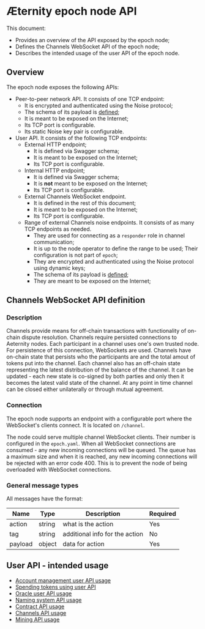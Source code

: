 # Æternity epoch node API

This document:
* Provides an overview of the API exposed by the epoch node;
* Defines the Channels WebSocket API of the epoch node;
* Describes the intended usage of the user API of the epoch node.

## Overview

The epoch node exposes the following APIs:
* Peer-to-peer network API. It consists of one TCP endpoint:
  * It is encrypted and authenticated using the Noise protocol;
  * The schema of its payload is [defined](/sync/);
  * It is meant to be exposed on the Internet;
  * Its TCP port is configurable.
  * Its static Noise key pair is configurable.
* User API. It consists of the following TCP endpoints:
  * External HTTP endpoint;
    * It is defined via Swagger schema;
    * It is meant to be exposed on the Internet;
    * Its TCP port is configurable.
  * Internal HTTP endpoint;
    * It is defined via Swagger schema;
    * It is **not** meant to be exposed on the Internet;
    * Its TCP port is configurable.
  * External Channels WebSocket endpoint.
    * It is defined in the rest of this document;
    * It is meant to be exposed on the Internet;
    * Its TCP port is configurable.
  * Range of external Channels noise endpoints. It consists of as many TCP
    endpoints as needed.
    * They are used for connecting as a `responder` role in channel
      communication;
    * It is up to the node operator to define the range to be used; Their
      configuration is not part of `epoch`;
    * They are encrypted and authenticated using the Noise protocol using
      dynamic keys;
    * The schema of its payload is [defined](/channels/OFF-CHAIN.md#messages);
    * They are meant to be exposed on the Internet;

## Channels WebSocket API definition

### Description
Channels provide means for off-chain transactions with functionality of on-chain dispute resolution.
Channels require persisted connections to Aeternity nodes. Each participant in
a channel uses one's own trusted node. For persistence of this connection, WebSockets
are used.
Channels have on-chain state that persists who the participants are and the
total amout of tokens put into the channel.
Each channel also has an off-chain state representing the latest distribution of the balance of the
channel. It can be updated - each new state is co-signed by both parties and only then it becomes the latest valid state of the
channel. At any point in time channel can be closed either unilaterally or
through mutual agreement.

### Connection
The epoch node supports an endpoint with a configurable port where the
WebSocket's clients connect. It is located on `/channel`.

The node could serve multiple channel WebSocket clients. Their number is configured in
the `epoch.yaml`. When all WebSocket connections are consumed - any new incoming
connections will be queued. The queue has a maximum size and when it is
reached, any new incoming connections will be rejected with an error code 400.
This is to prevent the node of being overloaded with WebSocket connections.

### General message types
All messages have the format:

| Name | Type | Description | Required |
| ---- | ---- | ----------- | -------- |
| action | string | what is the action | Yes |
| tag | string | additional info for the action | No |
| payload | object | data for action | Yes |

## User API - intended usage

* [Account management user API usage](./account_api_usage.md)
* [Spending tokens using user API](./spend_api_usage.md)
* [Oracle user API usage](./oracle_api_usage.md)
* [Naming system API usage](./naming_system_api_usage.md)
* [Contract API usage](./contract_api_usage.md)
* [Channels API usage](./channels_api_usage.md)
* [Mining API usage](./mining_api_usage.md)
